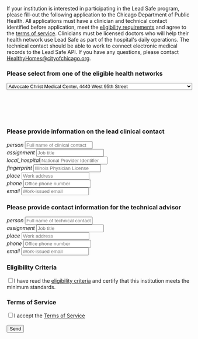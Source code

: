 <p>If your institution is interested in participating in the Lead Safe program, please fill-out the following application to the Chicago Department of Public Health. All applications must have a clinician and technical contact identified before application, meet the <a href="#">eligibility requirements</a> and agree to the <a href="#">terms of service</a>. Clinicians must be licensed doctors who will help their health network use Lead Safe as part of the hospital's daily operations. The technical contact should be able to work to connect electronic medical records to the Lead Safe API. If you have any questions, please contact <a href="mailto:HealthyHomes@cityofchicago.org">HealthyHomes@cityofchicago.org</a>.</p>

<form method="POST" action="http://formspree.io/developers@cityofchicago.org">
  <h3>Please select from one of the eligible health networks</h3>
  <select name="health-network" onchange="" onclick="return false;" class="selector">
    <option value="Advocate Christ Medical Center">Advocate Christ Medical Center, 4440 West 95th Street</option>
    <option value="Advocate Illinois Masonic Medical Center">Advocate Illinois Masonic Medical Center, 836 West Wellington</option>
    <option value="Advocate Trinity Hospital">Advocate Trinity Hospital, 2320 East 93rd Street</option>
    <option value="Ann &amp; Robert H. Lurie Children's Hospital of Chicago">Ann &amp; Robert H. Lurie Children's Hospital of Chicago, 225 E. Chicago Avenue</option>
    <option value="Holy Cross Hospital">Holy Cross Hospital, 2701 West 68th Street</option>
    <option value="Jackson Park Hosp. Foundation">Jackson Park Hosp. Foundation, 7531 Stony Island Avenue</option>
    <option value="John H. Stroger Hospital of Cook County">John H. Stroger Hospital of Cook County, 1901 West Harrison Street</option>
    <option value="LaRabida Children's Hospital">LaRabida Children's Hospital, 6501 S. Promontory Drive</option>
    <option value="Little Company of Mary Hospital and Health Care Centers">Little Company of Mary Hospital and Health Care Centers, 2800 West 95th Street</option>
    <option value="Loretto Hospital">Loretto Hospital, 645 South Central Avenue</option>
    <option value="Louis A. Weiss Memorial Hospital">Louis A. Weiss Memorial Hospital, 4646 North Marine Drive</option>
    <option value="Mercy Hospital &amp; Medical Center">Mercy Hospital &amp; Medical Center, 2525 South Michigan Avenue</option>
    <option value="Methodist Hospital of Chicago">Methodist Hospital of Chicago, 5025 North Paulina Street</option>
    <option value="Mount Sinai Hospital Medical Center">Mount Sinai Hospital Medical Center, 2750 W. 15th Street</option>
    <option value="Northwestern Memorial Hospital">Northwestern Memorial Hospital, 211 East Ontario</option>
    <option value="Norwegian American Hospital">Norwegian American Hospital, 1044 North Francisco Avenue</option>
    <option value="Presence Our Lady of the Resurrection Medical Center">Presence Our Lady of the Resurrection Medical Center, 5645 West Addison Street</option>
    <option value="Presence Resurrection Medical Center">Presence Resurrection Medical Center, 7435 West Talcott Avenue</option>
    <option value="Presence Saint Francis Hospital">Presence Saint Francis Hospital, 355 Ridge Avenue</option>
    <option value="Presence Saint Joseph Hospital Chicago">Presence Saint Joseph Hospital Chicago, 2900 North Lake Shore Drive</option>
    <option value="Presence Saint Mary Of Nazareth Hospital">Presence Saint Mary Of Nazareth Hospital, 2233 West Divison Street</option>
    <option value="Presence St. Elizabeth's Hospital">Presence St. Elizabeth's Hospital, 1431 North Claremont</option>
    <option value="Provident Hospital of Cook County">Provident Hospital of Cook County, 500 East 51st Street</option>
    <option value="Roseland Community Hospital">Roseland Community Hospital, 45 West 111th Street</option>
    <option value="Rush University Medical Center">Rush University Medical Center, 1653 West Congress Parkway</option>
    <option value="Shriners Hospitals for Children - Chicago">Shriners Hospitals for Children - Chicago, 2211 North Oak Park</option>
    <option value="South Shore Hospital, Corp.">South Shore Hospital, Corp., 8012 South Crandon Ave.</option>
    <option value="St. Anthony Hospital">St. Anthony Hospital, 2875 West 19th Street</option>
    <option value="St. Bernard Hospital">St. Bernard Hospital, 326 West 64th Street</option>
    <option value="Swedish Covenant Hospital">Swedish Covenant Hospital, 5145 North California Avenue</option>
    <option value="Thorek Memorial Hospital">Thorek Memorial Hospital, 850 West Irving Park Road</option>
    <option value="University of Chicago Medical Center">University of Chicago Medical Center, 5841 South Maryland</option>
    <option value="University of Illinois Medical Center at Chicago">University of Illinois Medical Center at Chicago, 740 West Taylor Avenue</option>
</select>

  <h3 style="padding-top: 80px">Please provide information on the lead clinical contact</h3>

  <div class="apply-form-subsection">
    <i class="material-icons md-36">person</i>  <input type="text" name="clinical-point-of-contact" placeholder="Full name of clinical contact" class="apply-placeholder"><br />
    <i class="material-icons md-36">assignment</i> <input type="text" name="clinical-title" placeholder="Job title" class="apply-placeholder"><br />
    <i class="material-icons md-36">local_hospital</i><input type="text" name="national-provider-identifer" placeholder="National Provider Identifier" maxlength="10" class="apply-placeholder"><br />
    <i class="material-icons md-36">fingerprint</i> <input type="text" name="illinois-physician-license" placeholder="Illinois Physician License" maxlength="9" class="apply-placeholder"><br />
    <i class="material-icons md-36">place</i> <input type="text" name="clinical-address" placeholder="Work address" class="apply-placeholder"><br />
    <i class="material-icons md-36">phone</i> <input type="tel" name="clinical-telephone" placeholder="Office phone number" class="apply-placeholder"><br />
    <i class="material-icons md-36">email</i> <input type="_replyto" name="clinical-email" placeholder="Work-issued email" class="apply-placeholder"><br />
  </div>

  <h3>Please provide contact information for the technical advisor</h3>

  <div class="apply-form-subsection">
    <i class="material-icons md-36">person</i> <input type="text" name="technical-point-of-contact" placeholder="Full name of technical contact" class="apply-placeholder" class="apply-placeholder"><br />
    <i class="material-icons md-36">assignment</i> <input type="text" name="technical-title" placeholder="Job title" class="apply-placeholder"><br />
    <i class="material-icons md-36">place</i> <input type="text" name="technical-address" placeholder="Work address" class="apply-placeholder"><br />
    <i class="material-icons md-36">phone</i> <input type="tel" name="technical-telephone" placeholder="Office phone number" class="apply-placeholder"><br />
    <i class="material-icons md-36">email</i> <input type="email" name="technical-email" placeholder="Work-issued email" class="apply-placeholder"><br />
  </div>

  <h3>Eligibility Criteria</h3>

  <input type="checkbox" name="eligibility-criteria" value="certifies-eligibility">I have read the <a href="#">eligibility criteria</a> and certify that this institution meets the minimum standards.
  <br />
  
  <h3>Terms of Service</h3>

  <input type="checkbox" name="accept-terms-of-service" value="accepts-terms-of-service">I accept the <a href="#">Terms of Service</a><br />
  <br />
  <button type="submit" class="btn">Send</button>
  <input type="hidden" name="_subject" value="Test submission: Lead Safe API Request" />
  <input type="hidden" name="_cc" value="developers@cityofchicago.org" />

</form>